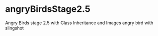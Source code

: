 # angryBirdsStage2.5
Angry Birds stage 2.5 with Class Inheritance and Images
angry bird with slingshot